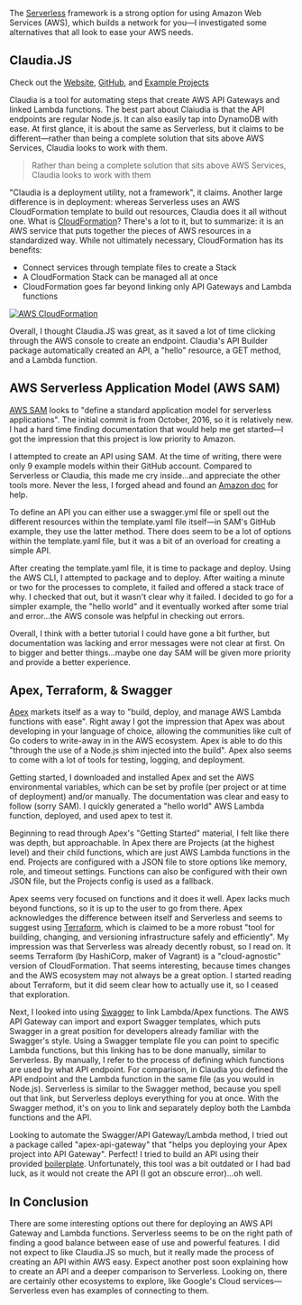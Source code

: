 The [Serverless](https://github.com/serverless/serverless) framework is a strong option for using Amazon Web Services (AWS), which builds a network for you—I investigated some alternatives that all look to ease your AWS needs.

## Claudia.JS

Check out the [Website](https://claudiajs.com), [GitHub](https://github.com/claudiajs/claudia), and [Example Projects](https://github.com/claudiajs/example-projects)

Claudia is a tool for automating steps that create AWS API Gateways and linked Lambda functions. The best part about Claiudia is that the API endpoints are regular Node.js. It can also easily tap into DynamoDB with ease. At first glance, it is about the same as Serverless, but it claims to be different—rather than being a complete solution that sits above AWS Services, Claudia looks to work with them.

> Rather than being a complete solution that sits above AWS Services, Claudia looks to work with them

"Claudia is a deployment utility, not a framework", it claims. Another large difference is in deployment: whereas Serverless uses an AWS CloudFormation template to build out resources, Claudia does it all without one. What is [CloudFormation](https://aws.amazon.com/cloudformation)? There's a lot to it, but to summarize: it is an AWS service that puts together the pieces of AWS resources in a standardized way. While not ultimately necessary, CloudFormation has its benefits:

- Connect services through template files to create a Stack
- A CloudFormation Stack can be managed all at once
- CloudFormation goes far beyond linking only API Gateways and Lambda functions

[![AWS CloudFormation](/assets/img/thoughts/aws-cloudformation.jpg)](https://www.youtube.com/watch?v=Omppm_YUG2g)

Overall, I thought Claudia.JS was great, as it saved a lot of time clicking through the AWS console to create an endpoint. Claudia's API Builder package automatically created an API, a "hello" resource, a GET method, and a Lambda function.

## AWS Serverless Application Model (AWS SAM)

[AWS SAM](https://github.com/awslabs/serverless-application-model) looks to "define a standard application model for serverless applications". The initial commit is from October, 2016, so it is relatively new. I had a hard time finding documentation that would help me get started—I got the impression that this project is low priority to Amazon.

I attempted to create an API using SAM. At the time of writing, there were only 9 example models within their GitHub account. Compared to Serverless or Claudia, this made me cry inside...and appreciate the other tools more. Never the less, I forged ahead and found an [Amazon doc](http://docs.aws.amazon.com/lambda/latest/dg/deploying-lambda-apps.html) for help.

To define an API you can either use a swagger.yml file or spell out the different resources within the template.yaml file itself—in SAM's GitHub example, they use the latter method. There does seem to be a lot of options within the template.yaml file, but it was a bit of an overload for creating a simple API.

After creating the template.yaml file, it is time to package and deploy. Using the AWS CLI, I attempted to package and to deploy. After waiting a minute or two for the processes to complete, it failed and offered a stack trace of why. I checked that out, but it wasn't clear why it failed. I decided to go for a simpler example, the "hello world" and it eventually worked after some trial and error...the AWS console was helpful in checking out errors.

Overall, I think with a better tutorial I could have gone a bit further, but documentation was lacking and error messages were not clear at first. On to bigger and better things...maybe one day SAM will be given more priority and provide a better experience.

## Apex, Terraform, & Swagger

[Apex](http://apex.run/) markets itself as a way to "build, deploy, and manage AWS Lambda functions with ease". Right away I got the impression that Apex was about developing in your language of choice, allowing the communities like cult of Go coders to write-away in in the AWS ecosystem. Apex is able to do this "through the use of a Node.js shim injected into the build". Apex also seems to come with a lot of tools for testing, logging, and deployment.

Getting started, I downloaded and installed Apex and set the AWS environmental variables, which can be set by profile (per project or at time of deployment) and/or manually. The documentation was clear and easy to follow (sorry SAM). I quickly generated a "hello world" AWS Lambda function, deployed, and used apex to test it.

Beginning to read through Apex's "Getting Started" material, I felt like there was depth, but approachable. In Apex there are Projects (at the highest level) and their child functions, which are just AWS Lambda functions in the end. Projects are configured with a JSON file to store options like memory, role, and timeout settings. Functions can also be configured with their own JSON file, but the Projects config is used as a fallback.

Apex seems very focused on functions and it does it well. Apex lacks much beyond functions, so it is up to the user to go from there. Apex acknowledges the difference between itself and Serverless and seems to suggest using [Terraform](https://www.terraform.io), which is claimed to be a more robust "tool for building, changing, and versioning infrastructure safely and efficiently". My impression was that Serverless was already decently robust, so I read on. It seems Terraform (by HashiCorp, maker of Vagrant) is a "cloud-agnostic" version of CloudFormation. That seems interesting, because times changes and the AWS ecosystem may not always be a great option. I started reading about Terraform, but it did seem clear how to actually use it, so I ceased that exploration.

Next, I looked into using [Swagger](http://swagger.io) to link Lambda/Apex functions. The AWS API Gateway can import and export Swagger templates, which puts Swagger in a great position for developers already familiar with the Swagger's style. Using a Swagger template file you can point to specific Lambda functions, but this linking has to be done manually, similar to Serverless. By manually, I refer to the process of defining which functions are used by what API endpoint. For comparison, in Claudia you defined the API endpoint and the Lambda function in the same file (as you would in Node.js). Serverless is similar to the Swagger method, because you spell out that link, but Serverless deploys everything for you at once. With the Swagger method, it's on you to link and separately deploy both the Lambda functions and the API.

Looking to automate the Swagger/API Gateway/Lambda method, I tried out a package called "apex-api-gateway" that "helps you deploying your Apex project into API Gateway". Perfect! I tried to build an API using their provided [boilerplate](https://github.com/YoruNoHikage/apex-api-gateway-boilerplate). Unfortunately, this tool was a bit outdated or I had bad luck, as it would not create the API (I got an obscure error)...oh well.

## In Conclusion

There are some interesting options out there for deploying an AWS API Gateway and Lambda functions. Serverless seems to be on the right path of finding a good balance between ease of use and powerful features. I did not expect to like Claudia.JS so much, but it really made the process of creating an API within AWS easy. Expect another post soon explaining how to create an API and a deeper comparison to Serverless. Looking on, there are certainly other ecosystems to explore, like Google's Cloud services—Serverless even has examples of connecting to them.
